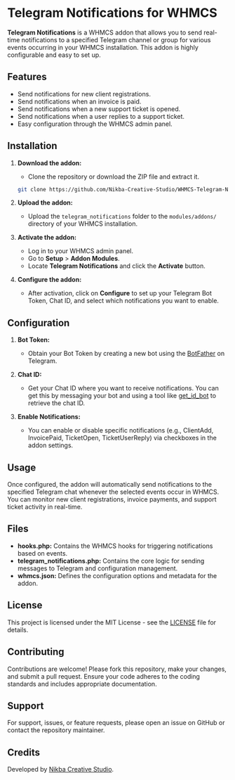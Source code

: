 # Telegram Notifications for WHMCS

**Telegram Notifications** is a WHMCS addon that allows you to send real-time notifications to a specified Telegram channel or group for various events occurring in your WHMCS installation. This addon is highly configurable and easy to set up.

## Features

- Send notifications for new client registrations.
- Send notifications when an invoice is paid.
- Send notifications when a new support ticket is opened.
- Send notifications when a user replies to a support ticket.
- Easy configuration through the WHMCS admin panel.

## Installation

1. **Download the addon:**
   - Clone the repository or download the ZIP file and extract it.

   ```bash
   git clone https://github.com/Nikba-Creative-Studio/WHMCS-Telegram-Notifications.git
   ```

2. **Upload the addon:**
   - Upload the `telegram_notifications` folder to the `modules/addons/` directory of your WHMCS installation.

3. **Activate the addon:**
   - Log in to your WHMCS admin panel.
   - Go to **Setup** > **Addon Modules**.
   - Locate **Telegram Notifications** and click the **Activate** button.

4. **Configure the addon:**
   - After activation, click on **Configure** to set up your Telegram Bot Token, Chat ID, and select which notifications you want to enable.

## Configuration

1. **Bot Token:**
   - Obtain your Bot Token by creating a new bot using the [BotFather](https://core.telegram.org/bots#botfather) on Telegram.

2. **Chat ID:**
   - Get your Chat ID where you want to receive notifications. You can get this by messaging your bot and using a tool like [get_id_bot](https://t.me/get_id_bot) to retrieve the chat ID.

3. **Enable Notifications:**
   - You can enable or disable specific notifications (e.g., ClientAdd, InvoicePaid, TicketOpen, TicketUserReply) via checkboxes in the addon settings.

## Usage

Once configured, the addon will automatically send notifications to the specified Telegram chat whenever the selected events occur in WHMCS. You can monitor new client registrations, invoice payments, and support ticket activity in real-time.

## Files

- **hooks.php:** Contains the WHMCS hooks for triggering notifications based on events.
- **telegram_notifications.php:** Contains the core logic for sending messages to Telegram and configuration management.
- **whmcs.json:** Defines the configuration options and metadata for the addon.

## License

This project is licensed under the MIT License - see the [LICENSE](LICENSE) file for details.

## Contributing

Contributions are welcome! Please fork this repository, make your changes, and submit a pull request. Ensure your code adheres to the coding standards and includes appropriate documentation.

## Support

For support, issues, or feature requests, please open an issue on GitHub or contact the repository maintainer.

## Credits

Developed by [Nikba Creative Studio](https://github.com/Nikba-Creative-Studio/).